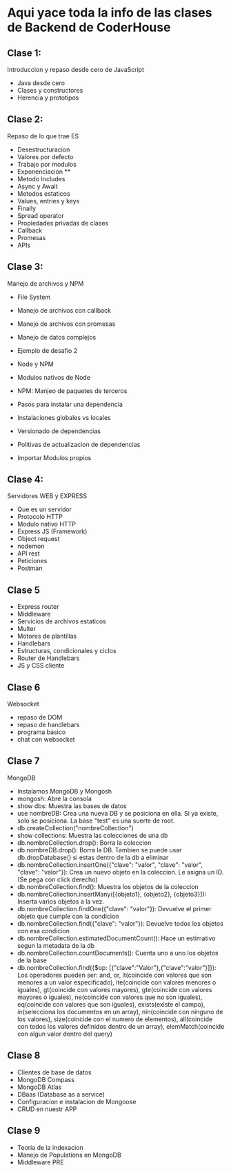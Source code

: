 # Aqui yace toda la info de las clases de Backend de CoderHouse

## Clase 1:

Introduccion y repaso desde cero de JavaScript

- Java desde cero
- Clases y constructores
- Herencia y prototipos

## Clase 2:

Repaso de lo que trae ES

- Desestructuracion
- Valores por defecto
- Trabajo por modulos
- Exponenciacion **
- Metodo Includes
- Async y Await
- Metodos estaticos
- Values, entries y keys
- Finally
- Spread operator
- Propiedades privadas de clases
- Callback
- Promesas
- APIs

## Clase 3:

Manejo de archivos y NPM

- File System

- Manejo de archivos con callback

- Manejo de archivos con promesas

- Manejo de datos complejos

- Ejemplo de desafio 2

- Node y NPM

- Modulos nativos de Node

- NPM: Manjeo de paquetes de terceros

- Pasos para instalar una dependencia

- Instalaciones globales vs locales

- Versionado de dependencias

- Politivas de actualizacion de dependencias

- Importar Modulos propios

## Clase 4:

Servidores WEB y EXPRESS

- Que es un servidor
- Protocolo HTTP
- Modulo nativo HTTP
- Express JS (Framework)
- Object request
- nodemon
- API rest
- Peticiones
- Postman

## Clase 5

- Express router
- Middleware
- Servicios de archivos estaticos
- Multer
- Motores de plantillas
- Handlebars
- Estructuras, condicionales y ciclos
- Router de Handlebars
- JS y CSS cliente

## Clase 6

Websocket

- repaso de DOM
- repaso de handlebars
- programa basico
- chat con websocket

## Clase 7

MongoDB

- Instalamos MongoDB y Mongosh
- mongosh: Abre la consola
- show dbs: Muestra las bases de datos
- use nombreDB: Crea una nueva DB y se posiciona en ella. Si ya existe, solo se posiciona. La base "test" es una suerte de root.
- db.createCollection("nombreCollection")
- show collections: Muestra las colecciones de una db
- db.nombreCollection.drop(): Borra la coleccion
- db.nombreDB.drop(): Borra la DB. Tambien se puede usar db.dropDatabase() si estas dentro de la db a eliminar
- db.nombreCollection.insertOne({"clave": "valor", "clave": "valor", "clave": "valor"}): Crea un nuevo objeto en la coleccion. Le asigna un ID. (Se pega con click derecho)
- db.nombreCollection.find(): Muestra los objetos de la coleccion
- db.nombreCollection.insertMany([{objeto1}, {objeto2}, {objeto3}]): Inserta varios objetos a la vez.
- db.nombreCollection.findOne({"clave": "valor"}): Devuelve el primer objeto que cumple con la condicion
- db.nombreCollection.find({"clave": "valor"}): Devuelve todos los objetos con esa condicion
- db.nombreCollection.estimatedDocumentCount(): Hace un estimativo segun la metadata de la db
- db.nombreCollection.countDocuments(): Cuenta uno a uno los objetos de la base
- db.nombreCollection.find({$op: [{"clave":"Valor"},{"clave":"valor"}]}): Los operadores pueden ser: and, or, it(coincide con valores que son menores a un valor especificado), ite(coincide con valores menores o iguales), gt(coincide con valores mayores), gte(coincide con valores mayores o iguales), ne(coincide con valores que no son iguales), eq(coincide con valores que son iguales), exists(existe el campo), in(selecciona los documentos en un array), nin(coincide con ninguno de los valores), size(coincide con el numero de elementos), all(coincide con todos los valores definidos dentro de un array), elemMatch(coincide con algun valor dentro del query)

## Clase 8

- Clientes de base de datos
- MongoDB Compass
- MongoDB Atlas
- DBaas (Database as a service)
- Configuracion e instalacion de Mongoose
- CRUD en nuestr APP

## Clase 9
- Teoria de la indexacion
- Manejo de Populations en MongoDB
- Middleware PRE